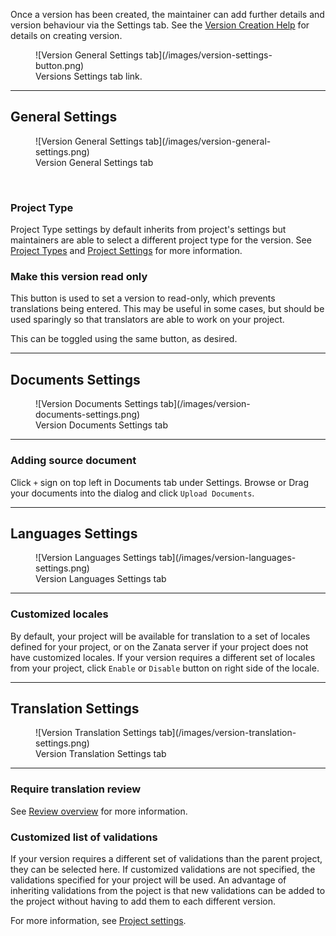 Once a version has been created, the maintainer can add further details and version behaviour via the Settings tab.
See the [Version Creation Help](user-guide/versions/create-version) for details on creating version.
<figure>
![Version General Settings tab](/images/version-settings-button.png)
<figcaption>Versions Settings tab link.</figcaption>
</figure>

------------

## General Settings
<figure>
![Version General Settings tab](/images/version-general-settings.png)
<figcaption>Version General Settings tab</figcaption>
</figure>
<br>

### Project Type

Project Type settings by default inherits from project's settings but maintainers are able to select a different project type for the version. See [Project Types](user-guide/projects/project-types) and [Project Settings](user-guide/projects/project-settings/#project-type) for more information.

### Make this version read only

This button is used to set a version to read-only, which prevents translations being entered. This may be useful in some cases, but should be used sparingly so that translators are able to work on your project.

This can be toggled using the same button, as desired.

------------

## Documents Settings
<figure>
![Version Documents Settings tab](/images/version-documents-settings.png)
<figcaption>Version Documents Settings tab</figcaption>
</figure>

------------

### Adding source document

Click `+` sign on top left in Documents tab under Settings. Browse or Drag your documents into the dialog and click `Upload Documents`.

------------

## Languages Settings
<figure>
![Version Languages Settings tab](/images/version-languages-settings.png)
<figcaption>Version Languages Settings tab</figcaption>
</figure>

------------

### Customized locales

By default, your project will be available for translation to a set of locales defined for your project, or on the Zanata server if your project does not have customized locales. If your version requires a different set of locales from your project, click `Enable` or `Disable` button on right side of the locale.

------------

## Translation Settings
<figure>
![Version Translation Settings tab](/images/version-translation-settings.png)
<figcaption>Version Translation Settings tab</figcaption>
</figure>

------------
### Require translation review

See [Review overview](user-guide/review/overview) for more information.

### Customized list of validations

If your version requires a different set of validations than the parent project, they can be selected here. If customized validations are not specified, the validations specified for your project will be used. An advantage of inheriting validations from the poject is that new validations can be added to the project without having to add them to each different version.

For more information, see [Project settings](user-guide/projects/project-settings#validations).
